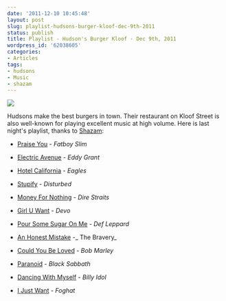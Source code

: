 ```yaml
---
date: '2011-12-10 10:45:48'
layout: post
slug: playlist-hudsons-burger-kloof-dec-9th-2011
status: publish
title: Playlist - Hudson's Burger Kloof - Dec 9th, 2011
wordpress_id: '62038605'
categories:
- Articles
tags:
- hudsons
- Music
- shazam
---
```


[![](http://timkeller.me/wp-content/uploads/2011/12/Hudsons-Menu-2.jpg)](http://timkeller.me/wp-content/uploads/2011/12/Hudsons-Menu-2.jpg)


Hudsons make the best burgers in town. Their restaurant on Kloof Street is also well-known for playing excellent music at high volume. Here is last night's playlist, thanks to [Shazam](http://www.shazam.com/):



	
  * [Praise You](http://itunes.apple.com/us/album/praise-you/id381667571?i=381667670) - _Fatboy Slim_

	
  * [Electric Avenue](http://itunes.apple.com/us/album/electric-avenue/id284214554?i=284214557) - _Eddy Grant_

	
  * [Hotel California](http://itunes.apple.com/us/album/hotel-california/id192839812?i=192839844) - _Eagles_

	
  * [Stupify](http://itunes.apple.com/us/album/stupify/id74767723?i=74767590) - _Disturbed_

	
  * [Money For Nothing](http://itunes.apple.com/us/album/money-for-nothing/id89345591?i=89343444) - _Dire Straits_

	
  * [Girl U Want](http://itunes.apple.com/us/album/girl-u-want/id335284766?i=335284841) - _Devo_

	
  * [Pour Some Sugar On Me](http://itunes.apple.com/us/album/pour-some-sugar-on-me-live/id437347860?i=437348011) - _Def Leppard_

	
  * [An Honest Mistake](http://itunes.apple.com/us/album/an-honest-mistake/id52312273?i=52312283) -_ The Bravery_

	
  * [Could You Be Loved](http://itunes.apple.com/us/album/could-you-be-loved/id406819?i=406778) - _Bob Marley_

	
  * [Paranoid](http://itunes.apple.com/us/album/paranoid-live/id192492488?i=192492773) - _Black Sabbath_

	
  * [Dancing With Myself](http://itunes.apple.com/us/album/dancing-with-myself/id16112496?i=16112171) - _Billy Idol_

	
  * [I Just Want](http://itunes.apple.com/us/album/i-just-want-to-make-love-to-you/id98277312?i=98276508) - _Foghat_


